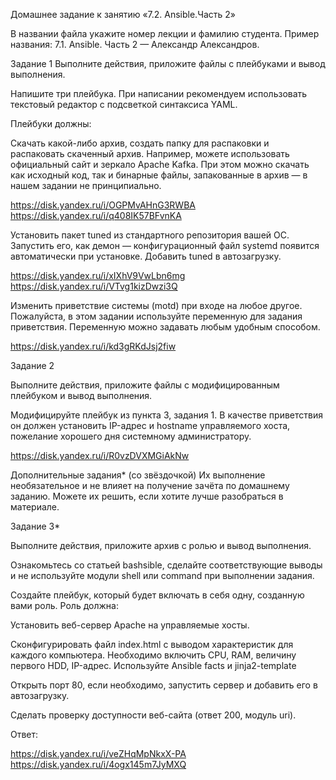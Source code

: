 Домашнее задание к занятию «7.2. Ansible.Часть 2»

В названии файла укажите номер лекции и фамилию студента. Пример названия: 7.1. Ansible. Часть 2 — Александр Александров.


Задание 1
Выполните действия, приложите файлы с плейбуками и вывод выполнения.

Напишите три плейбука. При написании рекомендуем использовать текстовый редактор с подсветкой синтаксиса YAML.

Плейбуки должны:

Скачать какой-либо архив, создать папку для распаковки и распаковать скаченный архив. Например, можете использовать официальный сайт и зеркало Apache Kafka. При этом можно скачать как исходный код, так и бинарные файлы, запакованные в архив — в нашем задании не принципиально.

https://disk.yandex.ru/i/OGPMvAHnG3RWBA
https://disk.yandex.ru/i/q408IK57BFvnKA

Установить пакет tuned из стандартного репозитория вашей ОС. Запустить его, как демон — конфигурационный файл systemd появится автоматически при установке. Добавить tuned в автозагрузку.

https://disk.yandex.ru/i/xIXhV9VwLbn6mg
https://disk.yandex.ru/i/VTvg1kizDwzi3Q

Изменить приветствие системы (motd) при входе на любое другое. Пожалуйста, в этом задании используйте переменную для задания приветствия. Переменную можно задавать любым удобным способом.

https://disk.yandex.ru/i/kd3gRKdJsj2fiw



Задание 2

Выполните действия, приложите файлы с модифицированным плейбуком и вывод выполнения.

Модифицируйте плейбук из пункта 3, задания 1. В качестве приветствия он должен установить IP-адрес и hostname управляемого хоста, пожелание хорошего дня системному администратору.

https://disk.yandex.ru/i/R0vzDVXMGiAkNw

Дополнительные задания* (со звёздочкой)
Их выполнение необязательное и не влияет на получение зачёта по домашнему заданию. Можете их решить, если хотите лучше разобраться в материале.

Задание 3*

Выполните действия, приложите архив с ролью и вывод выполнения.

Ознакомьтесь со статьей bashsible, сделайте соответствующие выводы и не используйте модули shell или command при выполнении задания.

Создайте плейбук, который будет включать в себя одну, созданную вами роль. Роль должна:

Установить веб-сервер Apache на управляемые хосты.

Сконфигурировать файл index.html c выводом характеристик для каждого компьютера. Необходимо включить CPU, RAM, величину первого HDD, IP-адрес. Используйте Ansible 
facts и jinja2-template

Открыть порт 80, если необходимо, запустить сервер и добавить его в автозагрузку.

Сделать проверку доступности веб-сайта (ответ 200, модуль uri).

Ответ: 

https://disk.yandex.ru/i/veZHqMpNkxX-PA
https://disk.yandex.ru/i/4ogx145m7JyMXQ